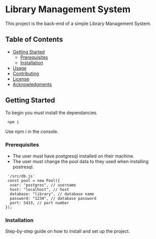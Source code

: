 # Library Management System

This project is the back-end of a simple Library Management System.

## Table of Contents

- [Getting Started](#getting-started)
  - [Prerequisites](#prerequisites)
  - [Installation](#installation)
- [Usage](#usage)
- [Contributing](#contributing)
- [License](#license)
- [Acknowledgments](#acknowledgments)

## Getting Started

To begin you must install the dependancies.
```bash
 npm i
```
Use npm i in the console.

### Prerequisites

- The user must have postgresql installed on their machine.
- The user must change the pool data to they used when installing postresql.
```node
 '/src/db.js'
 const pool = new Pool({
  user: "postgres", // username
  host: "localhost", // host
  database: "library", // database name
  password: "1234", // database password
  port: 5433, // port number
});
```

### Installation

Step-by-step guide on how to install and set up the project.
